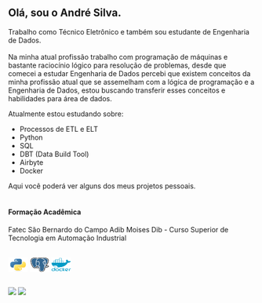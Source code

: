 ## Olá, sou o André Silva.

  Trabalho como Técnico Eletrônico e também sou estudante de Engenharia de Dados.<br><br>
    Na minha atual profissão trabalho com programação de máquinas e bastante raciocínio lógico para resolução de problemas, desde que comecei a estudar Engenharia de Dados percebi que existem conceitos da minha profissão atual que se assemelham com a lógica de programação e a Engenharia de Dados, estou buscando transferir esses conceitos e habilidades para área de dados.

Atualmente estou estudando sobre: <br>

* Processos de ETL e ELT<br>
* Python<br>
* SQL<br>
* DBT (Data Build Tool)<br>
* Airbyte
* Docker<br>

Aqui você poderá ver alguns dos meus projetos pessoais.<br><br>

#### Formação Acadêmica<br>
Fatec São Bernardo do Campo Adib Moises Dib - Curso Superior de Tecnologia em Automação Industrial <br>


<div style="display: inline_block"><br>
  <img align="center" alt="Python" height="30" width="40" src="https://raw.githubusercontent.com/devicons/devicon/master/icons/python/python-original.svg">
  <img align="center" alt="Postgresql" height="30" width="40" src="https://raw.githubusercontent.com/devicons/devicon/master/icons/postgresql/postgresql-original.svg">
  <img align="center" alt="Docker" height="30" width="40" src="https://raw.githubusercontent.com/devicons/devicon/master/icons/docker/docker-plain-wordmark.svg">
 


</div><br>


<a href="https://www.linkedin.com/in/andré-silva-6681b614a" target="_blank"><img src="https://img.shields.io/badge/-LinkedIn-%230077B5?style=for-the-badge&logo=linkedin&logoColor=white" target="_blank"></a> 
 <a href = "mailto:andremarciliosilva@gmail.com"><img src="https://img.shields.io/badge/-Gmail-%23333?style=for-the-badge&logo=gmail&logoColor=white" target="_blank"></a>
<!---
Andremarciliosilva/Andremarciliosilva is a ✨ special ✨ repository because its `README.md` (this file) appears on your GitHub profile.
You can click the Preview link to take a look at your changes.
--->
